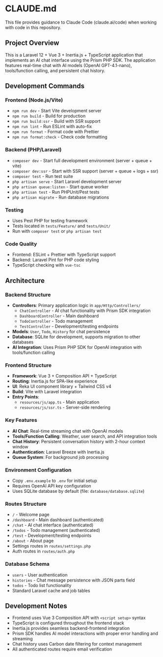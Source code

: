 # CLAUDE.md

This file provides guidance to Claude Code (claude.ai/code) when working with code in this repository.

## Project Overview

This is a Laravel 12 + Vue 3 + Inertia.js + TypeScript application that implements an AI chat interface using the Prism PHP SDK. The application features real-time chat with AI models (OpenAI GPT-4.1-nano), tools/function calling, and persistent chat history.

## Development Commands

### Frontend (Node.js/Vite)
- `npm run dev` - Start Vite development server
- `npm run build` - Build for production  
- `npm run build:ssr` - Build with SSR support
- `npm run lint` - Run ESLint with auto-fix
- `npm run format` - Format code with Prettier
- `npm run format:check` - Check code formatting

### Backend (PHP/Laravel)
- `composer dev` - Start full development environment (server + queue + vite)
- `composer dev:ssr` - Start with SSR support (server + queue + logs + ssr)  
- `composer test` - Run test suite
- `php artisan serve` - Start Laravel development server
- `php artisan queue:listen` - Start queue worker
- `php artisan test` - Run PHPUnit/Pest tests
- `php artisan migrate` - Run database migrations

### Testing
- Uses Pest PHP for testing framework
- Tests located in `tests/Feature/` and `tests/Unit/`
- Run with `composer test` or `php artisan test`

### Code Quality
- Frontend: ESLint + Prettier with TypeScript support
- Backend: Laravel Pint for PHP code styling
- TypeScript checking with `vue-tsc`

## Architecture

### Backend Structure
- **Controllers**: Primary application logic in `app/Http/Controllers/`
  - `ChatController` - AI chat functionality with Prism SDK integration
  - `DashboardController` - Main dashboard
  - `TodoController` - Todo management
  - `TestController` - Development/testing endpoints
- **Models**: `User`, `Todo`, `History` for chat persistence
- **Database**: SQLite for development, supports migration to other databases
- **AI Integration**: Uses Prism PHP SDK for OpenAI integration with tools/function calling

### Frontend Structure  
- **Framework**: Vue 3 + Composition API + TypeScript
- **Routing**: Inertia.js for SPA-like experience
- **UI**: Reka UI component library + Tailwind CSS v4
- **Build**: Vite with Laravel integration
- **Entry Points**: 
  - `resources/js/app.ts` - Main application
  - `resources/js/ssr.ts` - Server-side rendering

### Key Features
- **AI Chat**: Real-time streaming chat with OpenAI models
- **Tools/Function Calling**: Weather, user search, and API integration tools
- **Chat History**: Persistent conversation history with 2-hour context window
- **Authentication**: Laravel Breeze with Inertia.js
- **Queue System**: For background job processing

### Environment Configuration
- Copy `.env.example` to `.env` for initial setup
- Requires OpenAI API key configuration
- Uses SQLite database by default (file: `database/database.sqlite`)

### Routes Structure
- `/` - Welcome page
- `/dashboard` - Main dashboard (authenticated)
- `/chat` - AI chat interface (authenticated)  
- `/todos` - Todo management (authenticated)
- `/test` - Development/testing endpoints
- `/about` - About page
- Settings routes in `routes/settings.php`
- Auth routes in `routes/auth.php`

### Database Schema
- `users` - User authentication
- `histories` - Chat message persistence with JSON parts field
- `todos` - Todo list functionality
- Standard Laravel cache and job tables

## Development Notes

- Frontend uses Vue 3 Composition API with `<script setup>` syntax
- TypeScript is configured throughout the frontend stack
- Inertia.js provides seamless backend-frontend integration
- Prism SDK handles AI model interactions with proper error handling and streaming
- Chat history uses Carbon date filtering for context management
- All authenticated routes require email verification